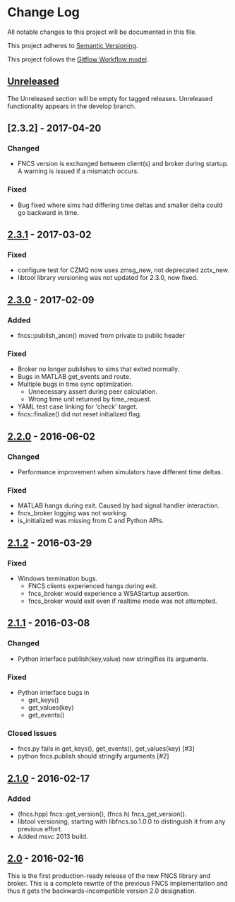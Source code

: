 # Change Log
All notable changes to this project will be documented in this file.

This project adheres to [Semantic Versioning](http://semver.org/).

This project follows the [Gitflow Workflow model](https://www.atlassian.com/git/tutorials/comparing-workflows/gitflow-workflow).

## [Unreleased]
The Unreleased section will be empty for tagged releases. Unreleased functionality appears in the develop branch.

## [2.3.2] - 2017-04-20

### Changed
- FNCS version is exchanged between client(s) and broker during startup. A warning is issued if a mismatch occurs.

### Fixed
- Bug fixed where sims had differing time deltas and smaller delta could go backward in time.

## [2.3.1] - 2017-03-02

### Fixed
- configure test for CZMQ now uses zmsg_new, not deprecated zctx_new.
- libtool library versioning was not updated for 2.3.0, now fixed.

## [2.3.0] - 2017-02-09

### Added
- fncs::publish_anon() moved from private to public header

### Fixed
- Broker no longer publishes to sims that exited normally.
- Bugs in MATLAB get_events and route.
- Multiple bugs in time sync optimization.
  - Unnecessary assert during peer calculation.
  - Wrong time unit returned by time_request.
- YAML test case linking for 'check' target.
- fncs::finalize() did not reset initialized flag.

## [2.2.0] - 2016-06-02

### Changed
- Performance improvement when simulators have different time deltas.

### Fixed
- MATLAB hangs during exit. Caused by bad signal handler interaction.
- fncs_broker logging was not working.
- is_initialized was missing from C and Python APIs.

## [2.1.2] - 2016-03-29

### Fixed
- Windows termination bugs.
  - FNCS clients experienced hangs during exit.
  - fncs_broker would experience a WSAStartup assertion.
  - fncs_broker would exit even if realtime mode was not attempted.

## [2.1.1] - 2016-03-08

### Changed
- Python interface publish(key,value) now stringifies its arguments.

### Fixed
- Python interface bugs in
  - get_keys()
  - get_values(key)
  - get_events()

### Closed Issues
- fncs.py fails in get_keys(), get_events(), get_values(key) [\#3]
- python fncs.publish should stringify arguments [\#2]

## [2.1.0] - 2016-02-17

### Added
- (fncs.hpp) fncs::get_version(), (fncs.h) fncs_get_version().
- libtool versioning, starting with libfncs.so.1.0.0 to distinguish it from any previous effort.
- Added msvc 2013 build.

## [2.0] - 2016-02-16

This is the first production-ready release of the new FNCS library and
broker.  This is a complete rewrite of the previous FNCS implementation
and thus it gets the backwards-incompatible version 2.0 designation.

[Unreleased]: https://github.com/FNCS/fncs/compare/v2.3.2...develop
[2.3.1]: https://github.com/FNCS/fncs/compare/v2.3.1...v2.3.2
[2.3.1]: https://github.com/FNCS/fncs/compare/v2.3.0...v2.3.1
[2.3.0]: https://github.com/FNCS/fncs/compare/v2.2.0...v2.3.0
[2.2.0]: https://github.com/FNCS/fncs/compare/v2.1.2...v2.2.0
[2.1.2]: https://github.com/FNCS/fncs/compare/v2.1.1...v2.1.2
[2.1.1]: https://github.com/FNCS/fncs/compare/v2.1.0...v2.1.1
[2.1.0]: https://github.com/FNCS/fncs/compare/v2.0...v2.1.0
[2.0]: https://github.com/FNCS/fncs/releases/tag/v2.0

